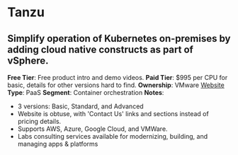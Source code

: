 # Tanzu

## Simplify operation of Kubernetes on-premises by adding cloud native constructs as part of vSphere.

**Free Tier**: Free product intro and demo videos.
**Paid Tier**: $995 per CPU for basic, details for other versions hard to find.
**Ownership**: VMware
[Website](https://tanzu.vmware.com/tanzu)
**Type**: PaaS
**Segment**: Container orchestration
**Notes**:

- 3 versions: Basic, Standard, and Advanced
- Website is obtuse, with 'Contact Us' links and sections instead of pricing details.
- Supports AWS, Azure, Google Cloud, and VMWare.
- Labs consulting services available for modernizing, building, and managing apps & platforms
